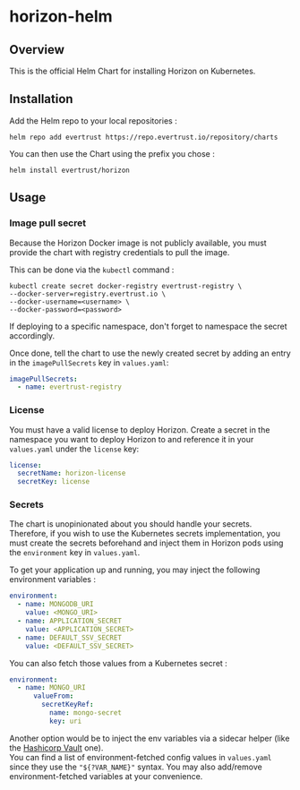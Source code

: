 # horizon-helm

## Overview
This is the official Helm Chart for installing Horizon on Kubernetes.

## Installation

Add the Helm repo to your local repositories :
```shell
helm repo add evertrust https://repo.evertrust.io/repository/charts
```

You can then use the Chart using the prefix you chose :
```shell
helm install evertrust/horizon
```
## Usage

### Image pull secret
Because the Horizon Docker image is not publicly available, you must provide the chart with registry credentials to pull the image.

This can be done via the `kubectl` command :
```shell
kubectl create secret docker-registry evertrust-registry \
--docker-server=registry.evertrust.io \
--docker-username=<username> \
--docker-password=<password>
```
If deploying to a specific namespace, don't forget to namespace the secret accordingly.

Once done, tell the chart to use the newly created secret by adding an entry in the `imagePullSecrets` key in `values.yaml`:
```yaml
imagePullSecrets:
  - name: evertrust-registry
```

### License
You must have a valid license to deploy Horizon. Create a secret in the namespace you want to deploy Horizon to and reference it in your `values.yaml` under the `license` key:
```yaml
license:
  secretName: horizon-license
  secretKey: license
```

### Secrets
The chart is unopinionated about you should handle your secrets. Therefore, if you wish to use the Kubernetes secrets implementation, you must create the secrets beforehand and inject them in Horizon pods using the `environment` key in `values.yaml`.

To get your application up and running, you may inject the following environment variables :
```yaml
environment:
  - name: MONGODB_URI
    value: <MONGO_URI>
  - name: APPLICATION_SECRET
    value: <APPLICATION_SECRET>
  - name: DEFAULT_SSV_SECRET
    value: <DEFAULT_SSV_SECRET>
```
You can also fetch those values from a Kubernetes secret :
```yaml
environment:
  - name: MONGO_URI
      valueFrom:
        secretKeyRef:
          name: mongo-secret
          key: uri
```

Another option would be to inject the env variables via a sidecar helper (like the [Hashicorp Vault](https://www.vaultproject.io/docs/platform/k8s/injector) one).  
You can find a list of environment-fetched config values in `values.yaml` since they use the `"${?VAR_NAME}"` syntax. You may also add/remove environment-fetched variables at your convenience.